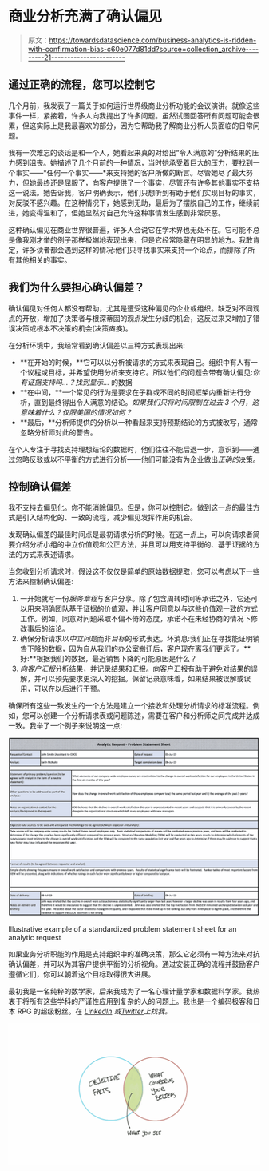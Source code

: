 # 商业分析充满了确认偏见

> 原文：<https://towardsdatascience.com/business-analytics-is-ridden-with-confirmation-bias-c60e077d81dd?source=collection_archive---------21----------------------->

## 通过正确的流程，您可以控制它

几个月前，我发表了一篇关于如何运行世界级商业分析功能的会议演讲。就像这些事件一样，紧接着，许多人向我提出了许多问题。虽然试图回答所有问题可能会很累，但这实际上是我最喜欢的部分，因为它帮助我了解商业分析人员面临的日常问题。

我有一次难忘的谈话是和一个人，她看起来真的对给出“令人满意的”分析结果的压力感到沮丧。她描述了几个月前的一种情况，当时她承受着巨大的压力，要找到一个事实——*任何一个事实——*来支持她的客户所做的断言。尽管她尽了最大努力，但她最终还是屈服了，向客户提供了一个事实，尽管还有许多其他事实不支持这一说法。她告诉我，客户明确表示，他们只想听到有助于他们实现目标的事实，对反驳不感兴趣。在这种情况下，她感到无助，最后为了摆脱自己的工作，继续前进，她变得温和了，但她显然对自己允许这种事情发生感到非常厌恶。

这种确认偏见在商业世界很普遍，许多人会说它在学术界也无处不在。它可能不总是像我刚才举的例子那样极端地表现出来，但是它经常隐藏在明显的地方。我敢肯定，许多读者都会遇到这样的情况:他们只寻找事实来支持一个论点，而排除了所有其他相关的事实。

## 我们为什么要担心确认偏差？

确认偏见对任何人都没有帮助，尤其是遭受这种偏见的企业或组织。缺乏对不同观点的开放，增加了决策者与根深蒂固的观点发生分歧的机会，这反过来又增加了错误决策或根本不决策的机会(决策瘫痪)。

在分析环境中，我经常看到确认偏差以三种方式表现出来:

*   **在开始的时候，**它可以以分析被请求的方式来表现自己。组织中有人有一个议程或目标，并希望使用分析来支持它。所以他们的问题会带有确认偏见:*你有证据支持吗…？找到显示…* 的数据
*   **在中间，**一个常见的行为是要求在子群或不同的时间框架内重新进行分析，直到最终得出令人满意的结论。*如果我们只将时间限制在过去 3 个月，这意味着什么？仅限美国的情况如何？*
*   **最后，**分析师提供的分析以一种看起来支持预期结论的方式被改写，通常忽略分析师对此的警告。

在个人专注于寻找支持理想结论的数据时，他们往往不能后退一步，意识到——通过忽略反驳或以不平衡的方式进行分析——他们可能没有为企业做出*正确的*决策。

## 控制确认偏差

我不支持去偏见化。你不能消除偏见。但是，你可以控制它。做到这一点的最佳方式是引入结构化的、一致的流程，减少偏见发挥作用的机会。

发现确认偏差的最佳时间点是最初请求分析的时候。在这一点上，可以向请求者简要介绍分析小组的中立价值观和公正方法，并且可以用支持平衡的、基于证据的方法的方式来表述请求。

当您收到分析请求时，假设这不仅仅是简单的原始数据提取，您可以考虑以下一些方法来控制确认偏差:

1.  一开始就写一份*服务章程*与客户分享。除了包含周转时间等承诺之外，它还可以用来明确团队基于证据的价值观，并让客户同意以与这些价值观一致的方式工作。例如，同意对问题采取不偏不倚的态度，承诺不在未经协商的情况下修改事后的结论。
2.  确保分析请求以*中立问题*而非*目标*的形式表达。坏消息:我们正在寻找能证明销售下降的数据，因为自从我们的办公室搬迁后，客户现在离我们更远了。**好:**根据我们的数据，最近销售下降的可能原因是什么？
3.  *向客户汇报*分析结果，并记录结果和汇报。向客户汇报有助于避免对结果的误解，并可以预先要求更深入的挖掘。保留记录意味着，如果结果被误解或误用，可以在以后进行干预。

确保所有这些一致发生的一个方法是建立一个接收和处理分析请求的标准流程。例如，您可以创建一个分析请求表或问题陈述，需要在客户和分析师之间完成并达成一致。我举了一个例子来说明这一点:

![](img/83e54610392224bff76589cbd64175af.png)

Illustrative example of a standardized problem statement sheet for an analytic request

如果业务分析职能的作用是支持组织中的准确决策，那么它必须有一种方法来对抗确认偏差，并可以为其客户提供平衡的分析视角。通过安装正确的流程并鼓励客户遵循它们，你可以朝着这个目标取得很大进展。

最初我是一名纯粹的数学家，后来我成为了一名心理计量学家和数据科学家。我热衷于将所有这些学科的严谨性应用到复杂的人的问题上。我也是一个编码极客和日本 RPG 的超级粉丝。在 [*LinkedIn*](https://www.linkedin.com/in/keith-mcnulty/) *或*[*Twitter*](https://twitter.com/dr_keithmcnulty)*上找我。*

![](img/de822d4e94dbb360e41f6aed24ebfc45.png)